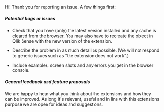 Hi! Thank you for reporting an issue. A few things first:

##### Potential bugs or issues
* Check that you have (only) the latest version installed and any cache is cleared from the browser. 
You may also have to recreate the object in Qlik Sense with the new version of the extension.

* Describe the problem in as much detail as possible. (We will not respond to generic issues such as "the extension does not work".)

* Include examples, screen shots and any errors you get in the browser console.

##### General feedback and feature proposals
We are happy to hear what you think about the extensions and how they can be improved. 
As long it's relevant, useful and in line with this extensions purpose we are open for ideas and suggestions.


